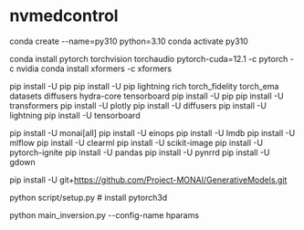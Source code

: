 # nvmedcontrol

conda create --name=py310  python=3.10
conda activate py310

conda install pytorch torchvision torchaudio pytorch-cuda=12.1 -c pytorch -c nvidia
conda install xformers -c xformers

pip install -U pip 
pip install -U pip  lightning rich torch_fidelity torch_ema datasets diffusers hydra-core tensorboard
pip install -U pip 
pip install -U transformers
pip install -U plotly
pip install -U diffusers
pip install -U lightning
pip install -U tensorboard

pip install -U monai[all]
pip install -U einops
pip install -U lmdb
pip install -U mlflow
pip install -U clearml
pip install -U scikit-image
pip install -U pytorch-ignite
pip install -U pandas
pip install -U pynrrd
pip install -U gdown

pip install -U git+https://github.com/Project-MONAI/GenerativeModels.git 

python script/setup.py # install pytorch3d

python main_inversion.py --config-name hparams
